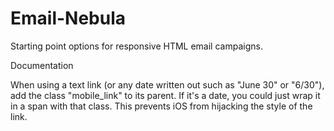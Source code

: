 Email-Nebula
============

Starting point options for responsive HTML email campaigns.

Documentation

When using a text link (or any date written out such as "June 30" or "6/30"), add the class "mobile_link" to its parent. If it's a date, you could just wrap it in a span with that class. This prevents iOS from hijacking the style of the link.
